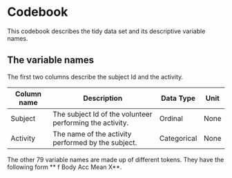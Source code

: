# Codebook

This codebook describes the tidy data set and its descriptive variable names.

## The variable names

The first two columns describe the subject Id and the activity.


**Column name** | **Description** | **Data Type** | **Unit**
----------------|-----------------|---------------|----------
Subject         | The subject Id of the volunteer performing the activity. | Ordinal | None
Activity | The name of the activity performed by the subject.| Categorical| None

The other 79 variable names are made up of different tokens. They have the following form
** f Body Acc Mean X**.